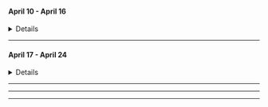#### April 10 - April 16

<details>

##### 2017, April, 10

|Time | Glucose | Units | Comment|
|-----|---------|-------|--------|
| 07:00 |       |       | not feeling ok |
| 08:00 | 12.7  | 14 NR |                |
| 10:00 |       |  6 NR |                |
| 13:00 | 19.7  | 14 NR | feeling OK     |
| 18:00 | 19.3  | 22 NR | feeling OK     |
| 20:00 |       |       | wit bolletje and sap |
| 22:00 |       |  6 NR |                |
| 22:00 |       | 50 TJ |                |


##### 2017, April, 11

|Time | Glucose | Units | Comment|
|-----|---------|-------|--------|
| 06:00 |         |       | poor sleep  |
| 08:15 | 17.7    | 14 NR |             |
| 12:15 | 22.2    |  6 NR |           |
| 12:45 |         |       | lunch  |
| 13:15 |         | 14 NR |        |
| 15:00 |         |       | sandwhich |
| 17:15 | 27      | 22 NR |        |
| 19:50 | 20.1    |  6 NR |        |
| 22:10 | 16.4    | 50 TJ |        |

##### 2017, April, 12

|Time | Glucose | Units | Comment|
|-----|---------|-------|--------|
| 08:15 | 9.3  | 14 NR |     |
| 12:20 | 21.7 |  6 NR |     |
| 13:00 |      | 14 NR |     |
| 13:00 |      |       | lunch      |
| 15:45 | 24.2 |  6 NR |            |
| 16:40 |      |       | cup a soup |
| 18:00 | 24   | 22 NR |            |
| 22:00 | 15.1 |  4 NR |            |
| 22:00 |      | 50 TJ |            |

##### 2017, April, 13

|Time | Glucose | Units | Comment|
|-----|---------|-------|--------|
| 08:15 |  14.1 | 16 NR |        |
| 11:45 | 23.9  |  6 NR |        |
| 12:45 | 24.6  | 16 NR |        |
| 14:20 |      |        | orange + 1/5 banana |
| 18:00 | 22.0 |  22 NR |        |
| 19:20 | 22.0 |        |        |
| 22:00 |      |  55 TJ |  per dienstdoende mdl arts |


##### 2017, April, 14  --- Fri

|Time | Glucose | Units | Comment|
|-----|---------|-------|--------|
| 06:00 |       |       | poor sleep  |
| 08:15 | 10.0  | 14 NR |             |
| 11:30 | 24.4  |  6 NR |             |
| 18:00 | 22    | 22 NR |             |
| 22:00 | 23    |  6 NR |             |
| 22:00 |       | 55 TJ |             |

##### 2017, April, 15 --- Sat

|Time | Glucose | Units | Comment|
|-----|---------|-------|--------|
| 07:50 | 14.9  | 16 NR |        |
| 12:45 | 19.9  | 18 NR |        |
| 18:00 | 22.2  | 24 NR |        |
| 22:00 |       | 55 TJ |        |

##### 2017, April, 16 --- Sun

|Time | Glucose | Units | Comment|
|-----|---------|-------|--------|
|       |       |          |  slecht geslapen door hoest |
|       |       |          |  taai slijm                 |
| 07:20 |       |          |  hoest drank                |
| 08:20 | 12.6  |  16 NR   |                             |
| 13:00 | 15.1  |  16 NR   |                             |
| 18:35 | 19.2  |  24 NR   |                             |
| 22:00 | 27.3  |  7  NR   | net na sinas appelsap       |
| 22:00 |       |  55 TJ   |                             |

</details>

---------------

#### April 17 - April 24

<details>

##### 2017, April 17 --- Monday

|Time | Glucose | Units | Comment|
|-----|---------|-------|--------|
| 03:20 |       |          |  hoest drank   |
| 08:20 | 13.3  |  14 NR   |                |
| 13:20 | 20.2  |  14 NR   |        |
| 17:30 | 25    |   8 NR   | misselijk na opstaan  |
| 18:30 |       |  22 NR   | niet misselijk meer   |
| 22:00 |       |  55 TJ   | voelt redelijk        | 

##### 2017, April 18 --- Tuesday

|Time | Glucose | Units | Comment|
|-----|---------|-------|--------|
| 07:45 | 12.9  | 16 NR |        |
| 12:30 | 23.2  |  4 NR | lunch  |
| 13:30 | 23.2  | 15 NR |        |
| 17:50 | 17    | 24 NR | diner  |
| 22:00 | 19    | 3 NR  |        |
| 22:00 |       | 56 TJ |        |

##### 2017, April 19 --- Wednesday

|Time | Glucose | Units | Comment|
|-------|------|--------|--------|
| 08:00 | 13.3 | 16 NR  |        |
| 12:15 | 19.0 |  4 NR 
| 13:20 |      | 14 NR 
| 18:00 |      | 22 NR  | diner |
| 21:00 |      |        | snack |
| 22:00 |      | 56 TJ  |       |
| 00:30 | 21   |  6 NR  |       |

##### 2017, April 20 --- Thursday

|Time | Glucose | Units | Comment|
|-------|------|--------|--------|
| 07:45 | 11.2  | 16 NR | hungry |
| 12:30 | 19.2  | 18 NR |        |
| 18:00 | 19.4  | 26 NR |        |
| 21:30 | 15.0  | 55 TJ |        |

##### 2017, April 21 --- Friday
|Time | Glucose | Units | Comment|
|-------|------|--------|------------------|
| 03:00 |      |        | hoest drank      |
| 08:15 | 14.9 | 16 NR  |                  |
| 13:00 | 27.  | 18 NR  | net na traplopen |
| 16:00 |      |        | mandarijn        |
| 16:25 | 26   |  8 NR  |                  |
| 19:00 | 19.0 | 26 NR  |                  |
| 22:00 |      | 55 TJ  |                  |

##### 2017, April 22 --- Saterday
|Time | Glucose | Units | Comment|
|-------|------|--------|------------------|
| 07:00 |      |        | good sleep       | 
| 08:00 | 8.5  | 14 NR  |                  |
| 12:45 | 26   | 19 NR  |                  |
| 16:30 | 24   |  8 NR  |                  |
| 18:00 |      | 22 NR  | dinner           |
| 22:00 | 16   |  3 NR  |                  |
| 22:00 |      | 55 TJ  |                  |

##### 2017, April 23 --- Sunday
|Time | Glucose | Units | Comment|
|-------|------|--------|------------------|
| 08:05 | 10.5 | 15 NR  |                  |
| 13:20 | 23   | 20 NR  | niet nuchter     |
| 18:20 | 21   | 26 NR  |                  |
| 22:00 | 20   |  4 NR  |                  |
| 22:00 |      | 55 TJ  |                  |

</details>

---------------

---------------

---------------




